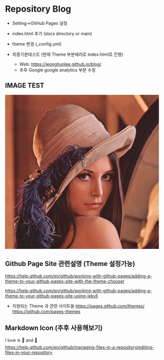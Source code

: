 # Repository Blog

* Setting->GitHub Pages 설정
* index.html 추가 (docs directory or main) 
* theme 변경 (_config.yml)

* 최종기본테스트   (현재 Theme 부분에러로 index.html로 진행)
  * Web: https://jeonghunlee.github.io/blog/
  * 추후 Google google analytics 부분 수정 

## IMAGE TEST
   ![lena ](docs/images/lena.png)
   
## Github Page Site 관련설명 (Theme 설정가능)     
   https://help.github.com/en/github/working-with-github-pages/adding-a-theme-to-your-github-pages-site-with-the-theme-chooser   
      
   https://help.github.com/en/github/working-with-github-pages/adding-a-theme-to-your-github-pages-site-using-jekyll    

* 지원되는 Theme 과 관련 사이트들 
   https://pages.github.com/themes/   
   https://github.com/pages-themes   

## Markdown Icon (추후 사용해보기)
I love :coffee: :pizza: and :tea:     
   https://help.github.com/en/github/managing-files-in-a-repository/editing-files-in-your-repository   


   
